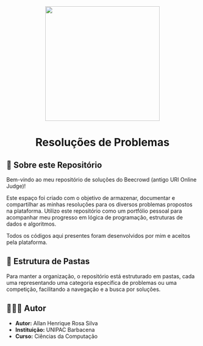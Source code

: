 <div align="center">
<img src="https://beecrowd.com/wp-content/uploads/2024/03/Main-Logo-beecrowd-H.svg" width="300"/>
<h1>Resoluções de Problemas</h1>
</div>


## 🎯 Sobre este Repositório

Bem-vindo ao meu repositório de soluções do Beecrowd (antigo URI Online Judge)!

Este espaço foi criado com o objetivo de armazenar, documentar e compartilhar as minhas resoluções para os diversos problemas propostos na plataforma. Utilizo este repositório como um portfólio pessoal para acompanhar meu progresso em lógica de programação, estruturas de dados e algoritmos.

Todos os códigos aqui presentes foram desenvolvidos por mim e aceitos pela plataforma.

## 📁 Estrutura de Pastas

Para manter a organização, o repositório está estruturado em pastas, cada uma representando uma categoria específica de problemas ou uma competição, facilitando a navegação e a busca por soluções.

## 👨🏻‍💻 Autor

* **Autor:** Allan Henrique Rosa Silva
* **Instituição:** UNIPAC Barbacena
* **Curso:** Ciências da Computação
